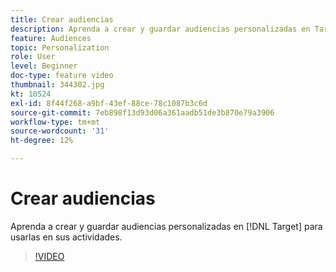 ```yaml
---
title: Crear audiencias
description: Aprenda a crear y guardar audiencias personalizadas en Target para usarlas en sus actividades.
feature: Audiences
topic: Personalization
role: User
level: Beginner
doc-type: feature video
thumbnail: 344302.jpg
kt: 10524
exl-id: 8f44f268-a9bf-43ef-88ce-78c1087b3c6d
source-git-commit: 7eb898f13d93d06a361aadb51de3b870e79a3906
workflow-type: tm+mt
source-wordcount: '31'
ht-degree: 12%

---
```


# Crear audiencias

Aprenda a crear y guardar audiencias personalizadas en [!DNL Target] para usarlas en sus actividades.

>[!VIDEO](https://video.tv.adobe.com/v/344302/?quality=12&learn=on)
